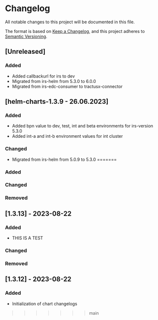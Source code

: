 # Changelog

All notable changes to this project will be documented in this file.

The format is based on [Keep a Changelog](https://keepachangelog.com/en/1.0.0/), and this project adheres to [Semantic Versioning](https://semver.org/spec/v2.0.0.html).

## [Unreleased]

### Added

- Added callbackurl for irs to dev
- Migrated from irs-helm from 5.3.0 to 6.0.0
- Migrated from irs-edc-consumer to tractusx-connector

## [helm-charts-1.3.9 - 26.06.2023]

### Added

- Added bpn value to dev, test, int and beta environments for irs-version 5.3.0
- Added int-a and int-b environment values for int cluster

### Changed

- Migrated from irs-helm from 5.0.9 to 5.3.0
=======
### Added


### Changed


### Removed

## [1.3.13] - 2023-08-22
### Added
- THIS IS A TEST

### Changed


### Removed

## [1.3.12] - 2023-08-22

### Added
- Initialization of chart changelogs


>>>>>>> main
